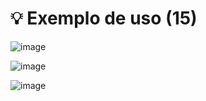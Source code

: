 # 💡 Exemplo de uso (15)

![image](https://github.com/user-attachments/assets/20cc66dc-df6c-4814-a2f3-65088c4c6a35)

![image](https://github.com/user-attachments/assets/006b4965-f8a8-43d7-b78b-4a63ea57539a)

![image](https://github.com/user-attachments/assets/63a9a743-bbe3-463f-a26b-114a1994c67b)
